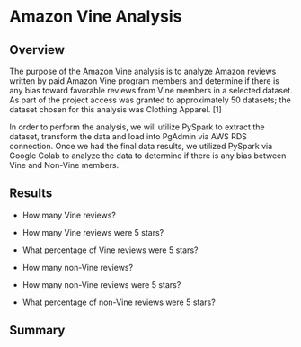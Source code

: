 # Amazon Vine Analysis
## Overview
The purpose of the Amazon Vine analysis is to analyze Amazon reviews written by paid Amazon Vine program members and determine if there is any bias toward favorable reviews from Vine members in a selected dataset.  As part of the project access was granted to approximately 50 datasets; the dataset chosen for this analysis was Clothing Apparel. [1]

In order to perform the analysis, we will utilize PySpark to extract the dataset, transform the data and load into PgAdmin via AWS RDS connection. Once we had the final data results, we utilized PySpark via Google Colab to analyze the data to determine if there is any bias between Vine and Non-Vine members.


## Results

- How many Vine reviews?


- How many Vine reviews were 5 stars?


- What percentage of Vine reviews were 5 stars?

- How many non-Vine reviews?


- How many non-Vine reviews were 5 stars?


- What percentage of non-Vine reviews were 5 stars?


## Summary
